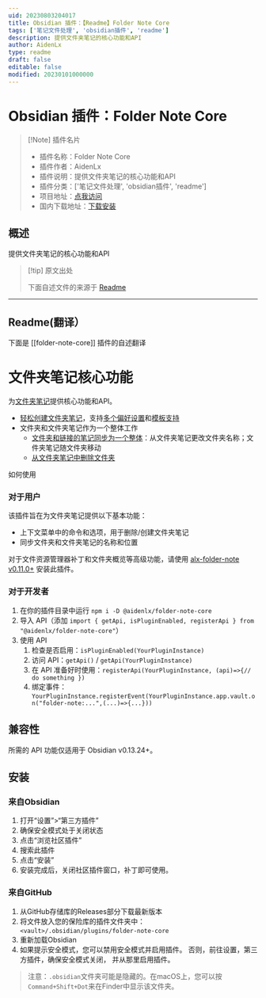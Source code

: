 ```yaml
---
uid: 20230803204017
title: Obsidian 插件：【Readme】Folder Note Core
tags: ['笔记文件处理', 'obsidian插件', 'readme']
description: 提供文件夹笔记的核心功能和API
author: AidenLx
type: readme
draft: false
editable: false
modified: 20230101000000
---
```


# Obsidian 插件：Folder Note Core

> [!Note] 插件名片
> - 插件名称：Folder Note Core
> - 插件作者：AidenLx
> - 插件说明：提供文件夹笔记的核心功能和API
> - 插件分类：['笔记文件处理', 'obsidian插件', 'readme']
> - 项目地址：[点我访问](https://github.com/aidenlx/folder-note-core)
> - 国内下载地址：[下载安装](https://pkmer.cn/products/plugin/pluginMarket/?folder-note-core)

## 概述

提供文件夹笔记的核心功能和API



> [!tip] 原文出处
> 
>下面自述文件的来源于 [Readme](https://ghproxy.net/https://raw.githubusercontent.com/aidenlx/folder-note-core/master/README.md)
> 

---

## Readme(翻译）

下面是 [[folder-note-core]] 插件的自述翻译


# 文件夹笔记核心功能

为[文件夹笔记](https://github.com/aidenlx/alx-folder-note)提供核心功能和API。

- [轻松创建文件夹笔记](https://github.com/aidenlx/alx-folder-note/wiki/create-folder-note)，支持[多个偏好设置](https://github.com/aidenlx/alx-folder-note/wiki/folder-note-pref)和[模板支持](https://github.com/aidenlx/alx-folder-note/wiki/core-settings#template)
- 文件夹和文件夹笔记作为一个整体工作
  - [文件夹和链接的笔记同步为一个整体](https://github.com/aidenlx/alx-folder-note/wiki/core-settings#auto-rename)：从文件夹笔记更改文件夹名称；文件夹笔记随文件夹移动
  - [从文件夹笔记中删除文件夹](https://github.com/aidenlx/alx-folder-note/wiki/delete-folder-from-folder-note)

如何使用

### 对于用户

该插件旨在为文件夹笔记提供以下基本功能：

- 上下文菜单中的命令和选项，用于删除/创建文件夹笔记
- 同步文件夹和文件夹笔记的名称和位置

对于文件资源管理器补丁和文件夹概览等高级功能，请使用 [alx-folder-note v0.11.0+](https://github.com/aidenlx/alx-folder-note) 安装此插件。

### 对于开发者

1. 在你的插件目录中运行 `npm i -D @aidenlx/folder-note-core`
2. 导入 API（添加 `import { getApi, isPluginEnabled, registerApi } from "@aidenlx/folder-note-core"`）
3. 使用 API
   1. 检查是否启用：`isPluginEnabled(YourPluginInstance)`
   2. 访问 API：`getApi()` / `getApi(YourPluginInstance)`
   3. 在 API 准备好时使用：`registerApi(YourPluginInstance, (api)=>{// do something })`
   4. 绑定事件：`YourPluginInstance.registerEvent(YourPluginInstance.app.vault.on("folder-note:...",(...)=>{...}))`

## 兼容性

所需的 API 功能仅适用于 Obsidian v0.13.24+。

## 安装

### 来自Obsidian

1. 打开“设置”>“第三方插件”
2. 确保安全模式处于关闭状态
3. 点击“浏览社区插件”
4. 搜索此插件
5. 点击“安装”
6. 安装完成后，关闭社区插件窗口，补丁即可使用。

### 来自GitHub

1. 从GitHub存储库的Releases部分下载最新版本
2. 将文件放入您的保险库的插件文件夹中：`<vault>/.obsidian/plugins/folder-note-core`
3. 重新加载Obsidian
4. 如果提示安全模式，您可以禁用安全模式并启用插件。
   否则，前往设置，第三方插件，确保安全模式关闭，
   并从那里启用插件。

> 注意：`.obsidian`文件夹可能是隐藏的。在macOS上，您可以按`Command+Shift+Dot`来在Finder中显示该文件夹。



